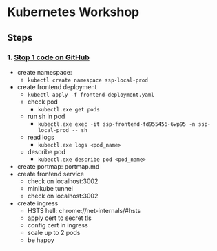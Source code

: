 # Kubernetes Workshop

## Steps

### 1. [Stop 1 code on GitHub](https://github.com/balazskrizsan/kubernetes_workshop/tree/504d315fd0c671bba74ca3a30539feecb1e656d3)
- create namespace:
  - ```kubectl create namespace ssp-local-prod```
- create frontend deployment
  - ```kubectl apply -f frontend-deployment.yaml```
  - check pod
    - ```kubectl.exe get pods```
  - run sh in pod
    - ```kubectl.exe exec -it ssp-frontend-fd955456-6wp95 -n ssp-local-prod -- sh```
  - read logs
    - ```kubectl.exe logs <pod_name>```
  - describe pod
    - ```kubectl.exe describe pod <pod_name>```
- create portmap: portmap.md
- create frontend service
  - check on localhost:3002
  - minikube tunnel
  - check on localhost:3002
- create ingress
  - HSTS hell: chrome://net-internals/#hsts
  - apply cert to secret tls
  - config cert in ingress
  - scale up to 2 pods
  - be happy
